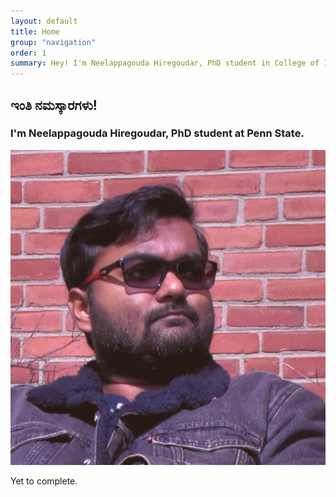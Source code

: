 ```yaml
---
layout: default
title: Home
group: "navigation"
order: 1
summary: Hey! I'm Neelappagouda Hiregoudar, PhD student in College of Information Sciences and technology (IST) at Penn State. Welcome to my personal website! 
---
```


## **ಇಂತಿ ನಮಸ್ಕಾರಗಳು**!

### I'm Neelappagouda Hiregoudar, PhD student at Penn State.

<img src="/assets/images/neel_headshot.png" class="wrapped rounded">

Yet to complete.